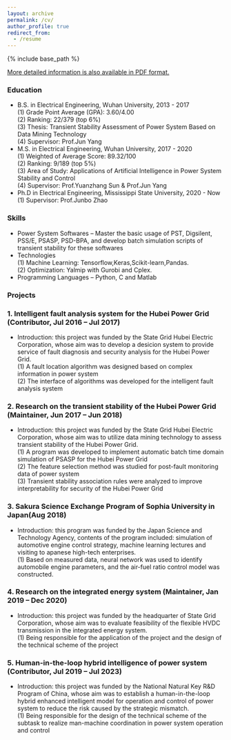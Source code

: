 ```yaml
---
layout: archive
permalink: /cv/
author_profile: true
redirect_from:
  - /resume
---
```


{% include base_path %}

[More detailed information is also available in PDF format.](http://TBendong.github.io/files/paper4.pdf)

### Education
* B.S. in Electrical Engineering, Wuhan University, 2013 - 2017  
(1)  Grade Point Average (GPA): 3.60/4.00    
(2) Ranking: 22/379 (top 6%)    
(3) Thesis: Transient Stability Assessment of Power System Based on Data Mining Technology  
(4) Supervisor: Prof.Jun Yang
* M.S. in Electrical Engineering, Wuhan University, 2017 - 2020  
(1) Weighted of Average Score: 89.32/100  
(2) Ranking: 9/189 (top 5%)  
(3) Area of Study: Applications of Artificial Intelligence in Power System Stability and Control  
(4) Supervisor: Prof.Yuanzhang Sun & Prof.Jun Yang
* Ph.D in  Electrical Engineering, Mississippi State University, 2020 - Now  
(1) Supervisor: Prof.Junbo Zhao
### Skills
* Power System Softwares – Master the basic usage of PST, Digsilent, PSS/E, PSASP, PSD-BPA, and develop batch simulation scripts of transient stability for these softwares
* Technologies  
(1) Machine Learning: Tensorflow,Keras,Scikit-learn,Pandas.  
(2) Optimization: Yalmip with Gurobi and Cplex.
* Programming Languages – Python, C and Matlab
### Projects
### 1. Intelligent fault analysis system for the Hubei Power Grid (Contributor, Jul 2016 – Jul 2017)
* Introduction: this project was funded by the State Grid Hubei Electric Corporation, whose aim was to develop a desicion system to provide service of fault diagnosis and security analysis for the Hubei Power Grid.  
(1) A fault location algorithm was designed based on complex information in power system  
(2) The interface of algorithms was developed for the intelligent fault analysis system
###  2. Research on the transient stability of the Hubei Power Grid (Maintainer, Jun 2017 – Jun 2018)
* Introduction: this project was funded by the State Grid Hubei Electric Corporation, whose aim was to utilize data mining technology to assess transient stability of the Hubei Power Grid.  
(1) A program was developed to implement automatic batch time domain simulation of PSASP for the Hubei Power Grid  
(2) The feature selection method was studied for post-fault monitoring data of power system  
(3) Transient stability association rules were analyzed to improve interpretability for security of the Hubei Power Grid
### 3. Sakura Science Exchange Program of Sophia University in Japan(Aug 2018)
* Introduction: this program was funded by the Japan Science and Technology Agency, contents of the program included: simulation of automotive engine control strategy, machine learning lectures and visiting to apanese high-tech enterprises.  
(1) Based on measured data, neural network was used to identify automobile engine parameters, and the air-fuel ratio control model was constructed.
### 4. Research on the integrated energy system (Maintainer, Jan 2019 – Dec 2020)
* Introduction: this project was funded by the headquarter of State Grid Corporation, whose aim was to evaluate feasibility of the flexible HVDC transmission in the integrated energy system.  
(1) Being responsible for the application of the project and the design of the technical scheme of the project
### 5. Human-in-the-loop hybrid intelligence of power system (Contributor, Jul 2019 – Jul 2023)
* Introduction: this project was funded by the National Natural Key R&D Program of China, whose aim was to establish a human-in-the-loop hybrid enhanced intelligent model for operation and control of power system to reduce the risk caused by the strategic mismatch.  
(1) Being responsible for the design of the technical scheme of the subtask to realize man-machine coordination in power system operation and control
